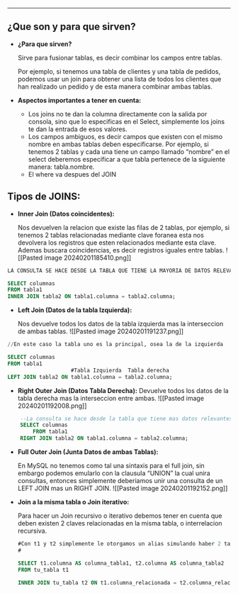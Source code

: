 
---
## ¿Que son y para que sirven?

- **¿Para que sirven?**
    
    Sirve para fusionar tablas, es decir combinar los campos entre tablas. 
    
    Por ejemplo, si tenemos una tabla de clientes y una tabla de pedidos, podemos usar un join para obtener una lista de todos los clientes que han realizado un pedido y de esta manera combinar ambas tablas.
- **Aspectos importantes a tener en cuenta:**
    - Los joins no te dan la columna directamente con la salida por consola, sino que lo especificas en el Select, simplemente los joins te dan la entrada de esos valores.
    - Los campos ambiguos, es decir campos que existen con el mismo nombre en ambas tablas deben especificarse. Por ejemplo, si tenemos 2 tablas y cada una tiene un campo llamado “nombre” en el select deberemos especificar a que tabla pertenece de la siguiente manera: tabla.nombre.
    - El where va despues del JOIN

## Tipos de JOINS:

- **Inner Join (Datos coincidentes):**
    
    Nos devuelven la relacion que existe las filas de 2 tablas, por ejemplo, si tenemos 2 tablas relacionadas mediante clave foranea esta nos devolvera los registros que esten relacionados mediante esta clave. Ademas buscara coincidencias, es decir registros iguales entre tablas.
	![[Pasted image 20240201185410.png]]
```sql
LA CONSULTA SE HACE DESDE LA TABLA QUE TIENE LA MAYORIA DE DATOS RELEVANTES

SELECT columnas
FROM tabla1
INNER JOIN tabla2 ON tabla1.columna = tabla2.columna;
```

- **Left Join (Datos de la tabla Izquierda):**
    
    Nos devuelve todos los datos de la tabla izquierda mas la interseccion de ambas tablas.
	 ![[Pasted image 20240201191237.png]]

```sql
//En este caso la tabla uno es la principal, osea la de la izquierda

SELECT columnas
FROM tabla1
					#Tabla Izquierda  Tabla derecha
LEFT JOIN tabla2 ON tabla1.columna = tabla2.columna;
```

- **Right Outer Join (Datos Tabla Derecha):**
    Devuelve todos los datos de la tabla derecha mas la interseccion entre ambas.
	 ![[Pasted image 20240201192008.png]]
```sql
	--La consulta se hace desde la tabla que tiene mas datos relevantes
	SELECT columnas
		FROM tabla1
	RIGHT JOIN tabla2 ON tabla1.columna = tabla2.columna;

```

- **Full Outer Join (Junta Datos de ambas Tablas):**
    
    En MySQL no tenemos como tal una sintaxis para el full join, sin embargo podemos emularlo con la clausula “UNION” la cual unira consultas, entonces simplemente deberiamos unir una consulta de un LEFT JOIN mas un RIGHT JOIN.
	 ![[Pasted image 20240201192152.png]]
	 
- **Join a la misma tabla o Join iterativo:**
    
    Para hacer un Join recursivo o iterativo debemos tener en cuenta que deben existen 2 claves relacionadas en la misma tabla, o interrelacion recursiva.
    
    ```sql
    #Con t1 y t2 simplemente le otorgamos un alias simulando haber 2 tablas
    #
    
    SELECT t1.columna AS columna_tabla1, t2.columna AS columna_tabla2
    FROM tu_tabla t1
    
    INNER JOIN tu_tabla t2 ON t1.columna_relacionada = t2.columna_relacionada;
    ```











